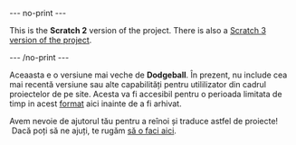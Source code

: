--- no-print ---

This is the **Scratch 2** version of the project. There is also a [Scratch 3 version of the project](https://projects.raspberrypi.org/ro-RO/projects/dodgeball).

--- /no-print ---

Aceaasta e o versiune mai veche de **Dodgeball**. În prezent, nu include cea mai recentă versiune sau alte capabilități pentru utililizator din cadrul proiectelor de pe site. Acesta va fi accesibil pentru o perioada limitata de timp in acest [format](images/Dodgeball.pdf) aici inainte de a fi arhivat. 

Avem nevoie de ajutorul tău pentru a reînoi și traduce astfel de proiecte!  Dacă poți să ne ajuți, te rugăm [să o faci aici](https://rpf.io/translators).
